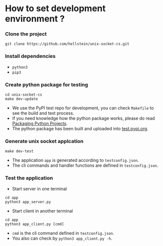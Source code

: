 # How to set development environment ?

### Clone the project
```
git clone https://github.com/hellstein/unix-socket-cs.git
```

### Install dependencies
* `python3`
* `pip3`

### Create python package for testing
```
cd unix-socket-cs
make dev-update
```
* We use the PyPI test repo for development, you can check `Makefile` to see the build and test process.
* If you need knowledge how the python package works, please do read [Packaging Python Projects](https://packaging.python.org/tutorials/packaging-projects/).
* The python package has been built and uploaded into [test.pypi.org](https://test.pypi.org/project/usocketgen/#history).

### Generate unix socket applcation
```
make dev-test
```
* The application `app` is generated according to `testconfig.json`.
* The cli commands and handler functions are defined in `testconfig.json`.

### Test the application
* Start server in one terminal
```
cd app
python3 app_server.py
```

* Start client in another terminal
```
cd app
python3 app_client.py [cmd] 
```
* `cmd` is the cli command defined in `testconfig.json`.
* You also can check by `python3 app_client.py -h`.
